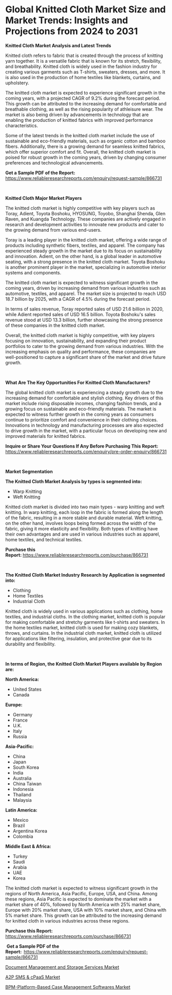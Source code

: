 <p><h1>Global Knitted Cloth Market Size and Market Trends: Insights and Projections from 2024 to 2031</h1></p><p><strong>Knitted Cloth Market Analysis and Latest Trends</strong></p>
<p><p>Knitted cloth refers to fabric that is created through the process of knitting yarn together. It is a versatile fabric that is known for its stretch, flexibility, and breathability. Knitted cloth is widely used in the fashion industry for creating various garments such as T-shirts, sweaters, dresses, and more. It is also used in the production of home textiles like blankets, curtains, and upholstery.</p><p>The knitted cloth market is expected to experience significant growth in the coming years, with a projected CAGR of 9.2% during the forecast period. This growth can be attributed to the increasing demand for comfortable and breathable clothing, as well as the rising popularity of athleisure wear. The market is also being driven by advancements in technology that are enabling the production of knitted fabrics with improved performance characteristics.</p><p>Some of the latest trends in the knitted cloth market include the use of sustainable and eco-friendly materials, such as organic cotton and bamboo fibers. Additionally, there is a growing demand for seamless knitted fabrics, which offer superior comfort and fit. Overall, the knitted cloth market is poised for robust growth in the coming years, driven by changing consumer preferences and technological advancements.</p></p>
<p><strong>Get a Sample PDF of the Report:&nbsp;</strong> <a href="https://www.reliableresearchreports.com/enquiry/request-sample/866731">https://www.reliableresearchreports.com/enquiry/request-sample/866731</a></p>
<p>&nbsp;</p>
<p><strong>Knitted Cloth Major Market Players</strong></p>
<p><p>The knitted cloth market is highly competitive with key players such as Toray, Adient, Toyota Boshoku, HYOSUNG, Toyobo, Shanghai Shenda, Glen Raven, and Kuangda Technology. These companies are actively engaged in research and development activities to innovate new products and cater to the growing demand from various end-users.</p><p>Toray is a leading player in the knitted cloth market, offering a wide range of products including synthetic fibers, textiles, and apparel. The company has experienced steady growth in the market due to its focus on sustainability and innovation. Adient, on the other hand, is a global leader in automotive seating, with a strong presence in the knitted cloth market. Toyota Boshoku is another prominent player in the market, specializing in automotive interior systems and components.</p><p>The knitted cloth market is expected to witness significant growth in the coming years, driven by increasing demand from various industries such as automotive, textiles, and apparel. The market size is projected to reach USD 18.7 billion by 2025, with a CAGR of 4.5% during the forecast period.</p><p>In terms of sales revenue, Toray reported sales of USD 21.6 billion in 2020, while Adient reported sales of USD 16.5 billion. Toyota Boshoku's sales revenue stood at USD 13.3 billion, further showcasing the strong presence of these companies in the knitted cloth market.</p><p>Overall, the knitted cloth market is highly competitive, with key players focusing on innovation, sustainability, and expanding their product portfolios to cater to the growing demand from various industries. With the increasing emphasis on quality and performance, these companies are well-positioned to capture a significant share of the market and drive future growth.</p></p>
<p>&nbsp;</p>
<p><strong>What Are The Key Opportunities For Knitted Cloth Manufacturers?</strong></p>
<p><p>The global knitted cloth market is experiencing a steady growth due to the increasing demand for comfortable and stylish clothing. Key drivers of this market include rising disposable incomes, changing fashion trends, and a growing focus on sustainable and eco-friendly materials. The market is expected to witness further growth in the coming years as consumers continue to prioritize comfort and convenience in their clothing choices. Innovations in technology and manufacturing processes are also expected to drive growth in the market, with a particular focus on developing new and improved materials for knitted fabrics.</p></p>
<p><strong>Inquire or Share Your Questions If Any Before Purchasing This Report:</strong> <a href="https://www.reliableresearchreports.com/enquiry/pre-order-enquiry/866731">https://www.reliableresearchreports.com/enquiry/pre-order-enquiry/866731</a></p>
<p>&nbsp;</p>
<p><strong>Market Segmentation</strong></p>
<p><strong>The Knitted Cloth Market Analysis by types is segmented into:</strong></p>
<p><ul><li>Warp Knitting</li><li>Weft Knitting</li></ul></p>
<p><p>Knitted cloth market is divided into two main types - warp knitting and weft knitting. In warp knitting, each loop in the fabric is formed along the length of the fabric, resulting in a more stable and durable material. Weft knitting, on the other hand, involves loops being formed across the width of the fabric, giving it more elasticity and flexibility. Both types of knitting have their own advantages and are used in various industries such as apparel, home textiles, and technical textiles.</p></p>
<p><strong>Purchase this Report:&nbsp;</strong><a href="https://www.reliableresearchreports.com/purchase/866731">https://www.reliableresearchreports.com/purchase/866731</a></p>
<p>&nbsp;</p>
<p><strong>The Knitted Cloth Market Industry Research by Application is segmented into:</strong></p>
<p><ul><li>Clothing</li><li>Home Textiles</li><li>Industrial Cloth</li></ul></p>
<p><p>Knitted cloth is widely used in various applications such as clothing, home textiles, and industrial cloths. In the clothing market, knitted cloth is popular for making comfortable and stretchy garments like t-shirts and sweaters. In the home textiles market, knitted cloth is used for making cozy blankets, throws, and curtains. In the industrial cloth market, knitted cloth is utilized for applications like filtering, insulation, and protective gear due to its durability and flexibility.</p></p>
<p>&nbsp;</p>
<p><strong>In terms of Region, the Knitted Cloth Market Players available by Region are:</strong></p>
<p>
    <p> <strong> North America: </strong>
        <ul>
            <li>United States</li>
            <li>Canada</li>
        </ul>
        </p> 
    <p> <strong> Europe: </strong>
        <ul>
            <li>Germany</li>
            <li>France</li>
            <li>U.K.</li>
            <li>Italy</li>
            <li>Russia</li>
        </ul>
        </p> 
    <p> <strong> Asia-Pacific: </strong>
        <ul>
            <li>China</li>
            <li>Japan</li>
            <li>South Korea</li>
            <li>India</li>
            <li>Australia</li>
            <li>China Taiwan</li>
            <li>Indonesia</li>
            <li>Thailand</li>
            <li>Malaysia</li>
        </ul>
        </p> 
    <p> <strong> Latin America: </strong>
        <ul>
            <li>Mexico</li>
            <li>Brazil</li>
            <li>Argentina Korea</li>
            <li>Colombia</li>
        </ul>
        </p> 
    <p> <strong> Middle East & Africa: </strong>
        <ul>
            <li>Turkey</li>
            <li>Saudi</li>
            <li>Arabia</li>
            <li>UAE</li>
            <li>Korea</li>
        </ul>
    </p>
    </p>
<p><p>The knitted cloth market is expected to witness significant growth in the regions of North America, Asia Pacific, Europe, USA, and China. Among these regions, Asia Pacific is expected to dominate the market with a market share of 40%, followed by North America with 25% market share, Europe with 20% market share, USA with 10% market share, and China with 5% market share. This growth can be attributed to the increasing demand for knitted cloth in various industries across these regions.</p></p>
<p><strong>Purchase this Report: </strong><a href="https://www.reliableresearchreports.com/purchase/866731">https://www.reliableresearchreports.com/purchase/866731</a></p>
<p>&nbsp;<strong>Get a Sample PDF of the Report:&nbsp;&nbsp;</strong><a href="https://www.reliableresearchreports.com/enquiry/request-sample/866731">https://www.reliableresearchreports.com/enquiry/request-sample/866731</a></p>
<p><strong></strong></p>
<p><p><a href="https://view.publitas.com/reportprime-1/document-management-and-storage-services-market-size-share-trends-analysis-report-by-application-regional-outlook-competitive-strategies-and-segment-forecasts-2024-2031/">Document Management and Storage Services Market</a></p><p><a href="https://view.publitas.com/reportprime-1/a2p-sms-cpaas-market-challenges-opportunities-and-growth-drivers-and-major-market-players-forecasted-for-period-from-2024-2031/">A2P SMS & cPaaS Market</a></p><p><a href="https://view.publitas.com/reportprime-1/bpm-platform-based-case-management-softwares-market-analysis-examines-its-scope-on-growth-opportunities-and-forecasted-trends-spanning-from-2024-to-2031/">BPM-Platform-Based Case Management Softwares Market</a></p></p>